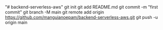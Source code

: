 "# backend-serverless-aws"  git init git add README.md git commit -m "first commit" git branch -M main git remote add origin https://github.com/manguianoepam/backend-serverless-aws.git git push -u origin main
